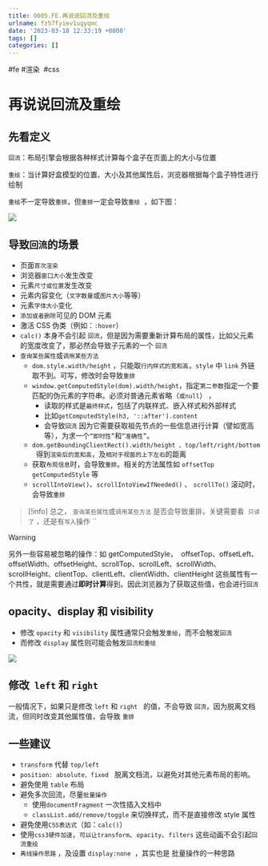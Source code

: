 ```yaml
---
title: 0005.FE.再说说回流及重绘
urlname: fz57fyiev1ugyqmc
date: '2023-03-18 12:33:19 +0800'
tags: []
categories: []
---
```


#fe #渲染  #css

# 再说说回流及重绘

## 先看定义

`回流`：布局引擎会根据各种样式计算每个盒子在页面上的大小与位置

`重绘`：当计算好盒模型的位置、大小及其他属性后，浏览器根据每个盒子特性进行绘制

`重绘`不一定导致`重排`，但`重排`一定会导致`重绘`  ，如下图：

![](https://blog-1310531898.cos.ap-beijing.myqcloud.com//FlZu3JAJ-ErmLOs8X8uUmwmwQjaL.png)

## 导致`回流`的场景

- 页面`首次渲染`
- 浏览器`窗口大小`发生改变
- 元素`尺寸或位置`发生改变
- 元素内容变化（`文字数量`或`图片大小`等等）
- 元素`字体大小`变化
- `添加或者删除`可见的 DOM 元素
- 激活 CSS 伪类（例如：`:hover`）
- `calc()` 本身不会引起 `回流`，但是因为需要重新计算布局的属性，比如父元素的宽度改变了，那必然会导致子元素的一个 `回流`
- `查询某些属性`或`调用某些方法`
  - `dom.style.width/height` ，只能取`行内样式的宽和高`，`style` 中 `link` 外链取不到。可写，修改时会导致`重排`
  - `window.getComputedStyle(dom).width/height`，指定`第二参数`指定一个要匹配的伪元素的字符串。必须对普通元素省略（`或null`） ，
    - 读取的样式是`最终样式`，包括了内联样式、嵌入样式和外部样式
    - 比如`getComputedStyle(h3, '::after').content`
    - 会导致`回流` 因为它需要获取祖先节点的一些信息进行计算（譬如宽高等），为求一个`“即时性”`和`“准确性”`。
  - `dom.getBoundingClientRect().width/height 、top/left/right/bottom`   得到`渲染后的宽和高`，及`相对于视窗的上下左右`的距离
  - 获取`布局信息`时，会导致`重排`。相关的方法属性如 `offsetTop`   `getComputedStyle` 等
  - `scrollIntoView()`、`scrollIntoViewIfNeeded()` 、 `scrollTo()` 滚动时，会导致`重排`

> [!info]
> 总之， `查询某些属性`或`调用某些方法` 是否会导致重排，关键需要看  `只读了` ，还是有`写入`操作
> ``

> [!warning]
> 另外一些容易被忽略的操作：如 getComputedStyle，  offsetTop、offsetLeft、 offsetWidth、offsetHeight、scrollTop、scrollLeft、scrollWidth、scrollHeight、clientTop、clientLeft、clientWidth、clientHeight 这些属性有一个共性，就是需要通过**即时计算**得到。因此浏览器为了获取这些值，也会进行`回流`

## opacity、display 和 visibility

- 修改 `opacity` 和 `visibility` 属性通常只会触发`重绘`，而不会触发`回流`
- 而修改 `display` 属性则可能会触发`回流和重绘`

![](https://blog-1310531898.cos.ap-beijing.myqcloud.com//FoySReyxjWhXqWgg80FvDibCE246.png)

## 修改  `left` 和 `right`

一般情况下，如果只是修改 `left` 和 `right`   的值，不会导致 `回流`，因为脱离文档流，但同时改变其他属性值，会导致 `重排`

## 一些建议

- `transform` 代替 `top/left`
- `position: absolute、fixed`   脱离文档流，以避免对其他元素布局的影响。
- 避免使用 `table` 布局
- 避免多次回流，尽量`批量操作`
  - 使用`documentFragment` 一次性插入文档中
  - `classList.add/remove/toggle` 来切换样式，而不是直接修改 style 属性
- 避免使用`CSS表达式`（如：`calc()`）
- 使用`css3硬件加速`，`可以让transform`、`opacity`、`filters` 这些动画不会引起`回流重绘`
- `离线操作思路` ，及设置 `display:none`  ，其实也是 批量操作的一种思路
